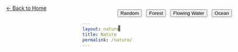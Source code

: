 ```yaml
---
layout: nature
title: Nature
permalink: /nature/
---
```


<div class="main-content">

<a href="/" class="glass-button" style="position: absolute; top: 20px; left: 20px; z-index: 10;">← Back to Home</a>

<!-- Group Switcher -->
<div id="groupSwitcher" class="glass-panel" style="position: absolute; top: 20px; left: 50%; transform: translateX(-50%); z-index: 1002; display: flex; flex-direction: column; gap: 12px; padding: 12px 20px;">
  <div style="display: flex; gap: 12px;">
    <button class="glass-button primary" data-group="random">Random</button>
    <button class="glass-button" data-group="forest">Forest</button>
    <button class="glass-button" data-group="flowingWater">Flowing Water</button>
    <button class="glass-button" data-group="ocean">Ocean</button>
  </div>
  <!-- Theme Buttons -->
  <div class="theme-buttons" style="justify-content: center; padding-top: 10px; border-top: 1px solid var(--glass-border-light);">
    <div class="theme-btn active" data-theme="c" title="C - Cosmic"></div>
    <div class="theme-btn" data-theme="a" title="A - Aurora"></div>
    <div class="theme-btn" data-theme="r" title="R - Rainbow"></div>
    <div class="theme-btn" data-theme="z" title="Z - Zenith"></div>
    <div class="theme-btn" data-theme="e" title="E - Eclipse"></div>
    <div class="theme-btn" data-theme="n" title="N - Nebula"></div>
    <div class="theme-btn custom-theme" data-theme="custom" title="🎨 Custom Theme Editor">🎨</div>
  </div>
</div>

<div id="imageContainer" style="position: fixed; top: 0; left: 0; width: 100%; height: 100%; z-index: -1;"></div>

<script>
document.addEventListener('DOMContentLoaded', function() {
    // PASTE YOUR IMAGE LINKS IN THESE ARRAYS! IF YOU WANT TO ADD IMAGES, THIS IS WHERE TO DO IT!
    // MAKE SURE TO LABEL THEM CORRECTLY, OTHERWISE BUTTON USE WON'T MAKE SENSE!


    const forestImages = [
        // Add forest image URLs here
    ];

    const flowingWaterImages = [
        // Add flowing water image URLs here
    ];

    const oceanImages = [
        // Add ocean image URLs here
    ];

    const imageGroups = {
        forest: forestImages,
        flowingWater: flowingWaterImages,
        ocean: oceanImages,
        random: [...forestImages, ...flowingWaterImages, ...oceanImages]
    };

    const groupSwitcher = document.getElementById('groupSwitcher');
    const imageContainer = document.getElementById('imageContainer');
    const loadingMessage = document.getElementById('loading');

    function setRandomImage(group = 'random') {
        const images = imageGroups[group];
        
        if (loadingMessage) {
            loadingMessage.style.display = 'none';
        }
// If you don't find any images, error instead of breaking the page! 

        if (!images || images.length === 0) {
            imageContainer.style.backgroundImage = 'none';
            if (loadingMessage) {
                 loadingMessage.textContent = `Please add image links to the '${group}' category in nature.md!`;
                 loadingMessage.style.display = 'block';
            }
            return;
        }

// Pick a random image and actually display it!

        const randomIndex = Math.floor(Math.random() * images.length);
        const imageUrl = images[randomIndex];

        imageContainer.style.backgroundImage = `url('${imageUrl}')`;
        imageContainer.style.backgroundSize = 'cover';
        imageContainer.style.backgroundPosition = 'center';
        imageContainer.style.backgroundRepeat = 'no-repeat';
        imageContainer.style.transition = 'background-image 1s ease-in-out';
    }

    function setActiveButton(group) {
        const buttons = groupSwitcher.querySelectorAll('.glass-button');
        buttons.forEach(button => {
            button.classList.toggle('primary', button.dataset.group === group);
        });
    }

    groupSwitcher.addEventListener('click', function(event) {
        const target = event.target;
        if (target.matches('.glass-button[data-group]')) {
            const group = target.dataset.group;
            setRandomImage(group);
            setActiveButton(group);
        }
    });

    imageContainer.addEventListener('click', function() {
        const activeButton = groupSwitcher.querySelector('.primary');
        const currentGroup = activeButton ? activeButton.dataset.group : 'random';
        setRandomImage(currentGroup);
    });
// make the button do this random image thing!

    setRandomImage('random');
    setActiveButton('random');
});
</script> 
